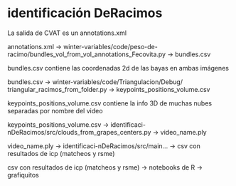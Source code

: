 # identificación DeRacimos

La salida de CVAT es un annotations.xml

annotations.xml -> winter-variables/code/peso-de-racimo/bundles_vol_from_vol_annotations_Fecovita.py -> bundles.csv

bundles.csv contiene las coordenadas 2d de las bayas en ambas imágenes

bundles.csv -> winter-variables/code/Triangulacion/Debug/ triangular_racimos_from_folder.py -> keypoints_positions_volume.csv

keypoints_positions_volume.csv contiene la info 3D de muchas nubes separadas por nombre del video

keypoints_positions_volume.csv -> identificaci-nDeRacimos/src/clouds_from_grapes_centers.py -> video_name.ply 

video_name.ply -> identificaci-nDeRacimos/src/main...  -> csv con resultados de icp (matcheos y rsme)

csv con resultados de icp (matcheos y rsme) -> notebooks de R -> grafiquitos
